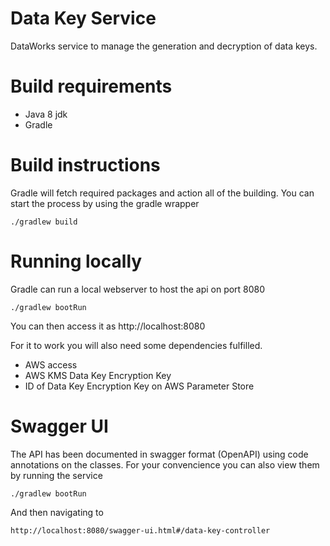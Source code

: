 # Data Key Service
DataWorks service to manage the generation and decryption of data keys.

# Build requirements
* Java 8 jdk
* Gradle

# Build instructions
Gradle will fetch required packages and action all of the building. You can start the process by using the gradle wrapper
```
./gradlew build
```

# Running locally
Gradle can run a local webserver to host the api on port 8080
```
./gradlew bootRun
```
You can then access it as http://localhost:8080

For it to work you will also need some dependencies fulfilled.
* AWS access
* AWS KMS Data Key Encryption Key
* ID of Data Key Encryption Key on AWS Parameter Store

# Swagger UI
The API has been documented in swagger format (OpenAPI) using code annotations on the classes. For your convencience
you can also view them by running the service

```
./gradlew bootRun
```

And then navigating to

```
http://localhost:8080/swagger-ui.html#/data-key-controller
```